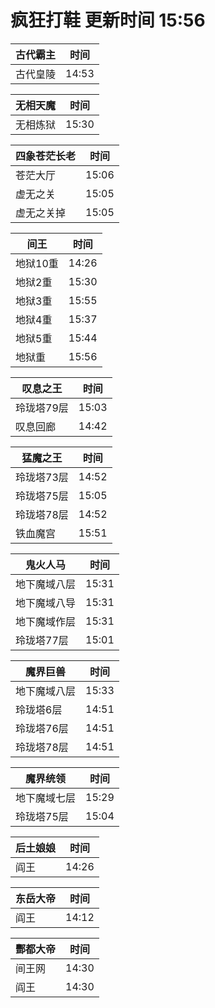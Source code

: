 # 疯狂打鞋 更新时间 15:56

| 古代霸主   | 时间    |
|--------|-------|
| 古代皇陵 | 14:53 |

| 无相天魔   | 时间    |
|--------|-------|
| 无相炼狱 | 15:30 |

| 四象苍茫长老   | 时间    |
|--------|-------|
| 苍茫大厅 | 15:06 |
| 虚无之关 | 15:05 |
| 虚无之关掉 | 15:05 |

| 间王   | 时间    |
|--------|-------|
| 地狱10重 | 14:26 |
| 地狱2重 | 15:30 |
| 地狱3重 | 15:55 |
| 地狱4重 | 15:37 |
| 地狱5重 | 15:44 |
| 地狱重 | 15:56 |

| 叹息之王   | 时间    |
|--------|-------|
| 玲珑塔79层 | 15:03 |
| 叹息回廊 | 14:42 |

| 猛魔之王   | 时间    |
|--------|-------|
| 玲珑塔73层 | 14:52 |
| 玲珑塔75层 | 15:05 |
| 玲珑塔78层 | 14:52 |
| 铁血魔宫 | 15:51 |

| 鬼火人马   | 时间    |
|--------|-------|
| 地下魔域八层 | 15:31 |
| 地下魔域八导 | 15:31 |
| 地下魔域作层 | 15:31 |
| 玲珑塔77层 | 15:01 |

| 魔界巨兽   | 时间    |
|--------|-------|
| 地下魔域八层 | 15:33 |
| 玲珑塔6层 | 14:51 |
| 玲珑塔76层 | 14:51 |
| 玲珑塔78层 | 14:51 |

| 魔界统领   | 时间    |
|--------|-------|
| 地下魔域七层 | 15:29 |
| 玲珑塔75层 | 15:04 |

| 后土娘娘   | 时间    |
|--------|-------|
| 阎王 | 14:26 |

| 东岳大帝   | 时间    |
|--------|-------|
| 阎王 | 14:12 |

| 酆都大帝   | 时间    |
|--------|-------|
| 间王网 | 14:30 |
| 阎王 | 14:30 |
